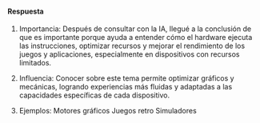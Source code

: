 #### Respuesta
1. Importancia:
Después de consultar con la IA, llegué a la conclusión de que es importante porque ayuda a entender cómo el hardware ejecuta las instrucciones, 
optimizar recursos y mejorar el rendimiento de los juegos y aplicaciones, especialmente en dispositivos con recursos limitados.

2. Influencia:
Conocer sobre este tema permite optimizar gráficos y mecánicas, 
logrando experiencias más fluidas y adaptadas a las capacidades específicas de cada dispositivo.

3. Ejemplos:
Motores gráficos
Juegos retro
Simuladores 
